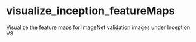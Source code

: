 # visualize_inception_featureMaps
Visualize the feature maps for ImageNet validation images under Inception V3 
